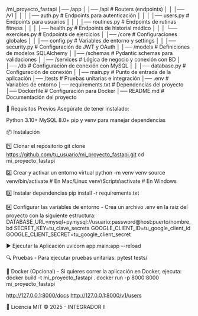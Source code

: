 /mi_proyecto_fastapi
│── /app
│   │── /api              # Routers (endpoints)
│   │   │── /v1
│   │   │   │── auth.py   # Endpoints para autenticación
│   │   │   │── users.py  # Endpoints para usuarios
│   │   │   │── routines.py # Endpoints de rutinas fitness
│   │   │   │── health.py # Endpoints de historial médico
│   │   │   └── exercises.py # Endpoints de ejercicios
│   │── /core             # Configuraciones globales
│   │   │── config.py     # Variables de entorno y settings
│   │   │── security.py   # Configuración de JWT y OAuth
│   │── /models           # Definiciones de modelos SQLAlchemy
│   │── /schemas          # Pydantic schemas para validaciones
│   │── /services         # Lógica de negocio y conexión con BD
│   │── /db               # Configuración de conexión con MySQL
│   │   │── database.py   # Configuración de conexión
│   │── main.py           # Punto de entrada de la aplicación
│── /tests                # Pruebas unitarias e integración
│── .env                  # Variables de entorno
│── requirements.txt      # Dependencias del proyecto
│── Dockerfile            # Configuración para Docker
│── README.md             # Documentación del proyecto


🚀 Requisitos Previos
Asegúrate de tener instalado:

Python 3.10+
MySQL 8.0+
pip y venv para manejar dependencias

📦 Instalación

1️⃣ Clonar el repositorio
    git clone https://github.com/tu_usuario/mi_proyecto_fastapi.git
    cd mi_proyecto_fastapi

2️⃣ Crear y activar un entorno virtual
    python -m venv venv
    source venv/bin/activate  # En Mac/Linux
    venv\Scripts\activate      # En Windows

3️⃣ Instalar dependencias
    pip install -r requirements.txt

4️⃣ Configurar las variables de entorno - Crea un archivo .env en la raíz del proyecto con la siguiente estructura:
    DATABASE_URL=mysql+pymysql://usuario:password@host:puerto/nombre_bd
    SECRET_KEY=tu_clave_secreta
    GOOGLE_CLIENT_ID=tu_google_client_id
    GOOGLE_CLIENT_SECRET=tu_google_client_secret

▶️ Ejecutar la Aplicación
    uvicorn app.main:app --reload

🔍 Pruebas - Para ejecutar pruebas unitarias:
    pytest tests/

🐳 Docker (Opcional) - Si quieres correr la aplicación en Docker, ejecuta:
    docker build -t mi_proyecto_fastapi .
    docker run -p 8000:8000 mi_proyecto_fastapi


http://127.0.0.1:8000/docs
http://127.0.0.1:8000/v1/users


📜 Licencia
    MIT © 2025 - INTEGRADOR II